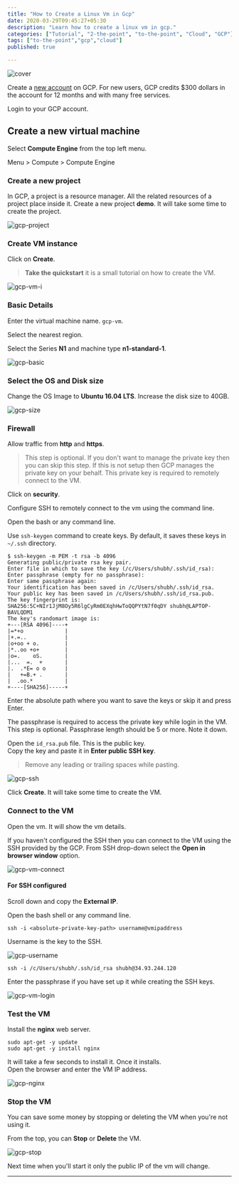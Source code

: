 ```yaml
---
title: "How to Create a Linux Vm in Gcp"
date: 2020-03-29T09:45:27+05:30
description: "Learn how to create a linux vm in gcp."
categories: ["Tutorial", "2-the-point", "to-the-point", "Cloud", "GCP"]
tags: ["to-the-point","gcp","cloud"]
published: true

---
```


![cover](../images/fabian-grohs-XMFZqrGyV-Q-unsplash.jpg)

Create a [new account](https://cloud.google.com/free) on GCP. For new users, GCP credits \$300 dollars in the account for 12 months and with many free services.

Login to your GCP account.

## Create a new virtual machine

Select **Compute Engine** from the top left menu.

Menu > Compute > Compute Engine

### Create a new project

In GCP, a project is a resource manager. All the related resources of a project place inside it.
Create a new project **demo**. It will take some time to create the project.

![gcp-project](./images/gcp-create-project.PNG)

### Create VM instance

Click on **Create**.

> **Take the quickstart** it is a small tutorial on how to create the VM.

![gcp-vm-i](./images/gcp-vm-create.PNG)

### Basic Details

Enter the virtual machine name. `gcp-vm`.

Select the nearest region.

Select the Series **N1** and machine type **n1-standard-1**.

![gcp-basic](./images/gcp-vm-basic.PNG)

### Select the OS and Disk size

Change the OS Image to **Ubuntu 16.04 LTS**.
Increase the disk size to 40GB.

![gcp-size](./images/gcp-vm-size.PNG)

### Firewall

Allow traffic from **http** and **https**.

> This step is optional. If you don't want to manage the private key then you can skip this step. If this is not setup then GCP manages the private key on your behalf. This private key is required to remotely connect to the VM.

Click on **security**.

Configure SSH to remotely connect to the vm using the command line.

Open the bash or any command line.

Use `ssh-keygen` command to create keys. By default, it saves these keys in `~/.ssh` directory.

```
$ ssh-keygen -m PEM -t rsa -b 4096
Generating public/private rsa key pair.
Enter file in which to save the key (/c/Users/shubh/.ssh/id_rsa):
Enter passphrase (empty for no passphrase):
Enter same passphrase again:
Your identification has been saved in /c/Users/shubh/.ssh/id_rsa.
Your public key has been saved in /c/Users/shubh/.ssh/id_rsa.pub.
The key fingerprint is:
SHA256:5C+NIr1JjM8Oy5R6lgCyRm0EXqhHwToQQPYtN7f0qDY shubh@LAPTOP-BAVLQDM1
The key's randomart image is:
+---[RSA 4096]----+
|=*+o             |
|+.=..            |
|o+oo + o.        |
|*..oo +o+        |
|o=.    oS.       |
|...  =.  +       |
|.  .*E= o o      |
|   +=B.+ .       |
|  .oo.*          |
+----[SHA256]-----+

```

Enter the absolute path where you want to save the keys or skip it and press Enter.

The passphrase is required to access the private key while login in the VM. This step is optional. Passphrase length should be 5 or more. Note it down.

Open the `id_rsa.pub` file. This is the public key.  
Copy the key and paste it in **Enter public SSH key**.

> Remove any leading or trailing spaces while pasting.

![gcp-ssh](./images/gcp-vm-ssh.PNG)

Click **Create**. It will take some time to create the VM.

### Connect to the VM

Open the vm. It will show the vm details.

If you haven't configured the SSH then you can connect to the VM using the SSH provided by the GCP. From SSH drop-down select the **Open in browser window** option.

![gcp-vm-connect](./images/gcp-vm-connect.PNG)

#### For SSH configured

Scroll down and copy the **External IP**.

Open the bash shell or any command line.

```
ssh -i <absolute-private-key-path> username@vmipaddress
```

Username is the key to the SSH.

![gcp-username](./images/gcp-vm-username.PNG)

```
ssh -i /c/Users/shubh/.ssh/id_rsa shubh@34.93.244.120
```

Enter the passphrase if you have set up it while creating the SSH keys.

![gcp-vm-login](./images/gcp-vm-login.PNG)

### Test the VM

Install the **nginx** web server.

```
sudo apt-get -y update
sudo apt-get -y install nginx
```

It will take a few seconds to install it. Once it installs.  
Open the browser and enter the VM IP address.

![gcp-nginx](./images/gcp-nginx.PNG)

### Stop the VM

You can save some money by stopping or deleting the VM when you're not using it.

From the top, you can **Stop** or **Delete** the VM.

![gcp-stop](./images/gcp-vm-stop.PNG)

Next time when you'll start it only the public IP of the vm will change.

---